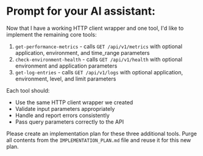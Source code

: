 # Prompt for your AI assistant:

Now that I have a working HTTP client wrapper and one tool, I'd like to implement the remaining core tools:

1. `get-performance-metrics` - calls `GET /api/v1/metrics` with optional application, environment, and time_range parameters
2. `check-environment-health` - calls `GET /api/v1/health` with optional environment and application parameters
3. `get-log-entries` - calls `GET /api/v1/logs` with optional application, environment, level, and limit parameters

Each tool should:

- Use the same HTTP client wrapper we created
- Validate input parameters appropriately
- Handle and report errors consistently
- Pass query parameters correctly to the API

Please create an implementation plan for these three additional tools. Purge all contents from the `IMPLEMENTATION_PLAN.md` file and reuse it for this new plan.

